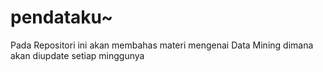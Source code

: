 # pendataku~

Pada Repositori ini akan membahas materi mengenai Data Mining dimana akan diupdate setiap minggunya
